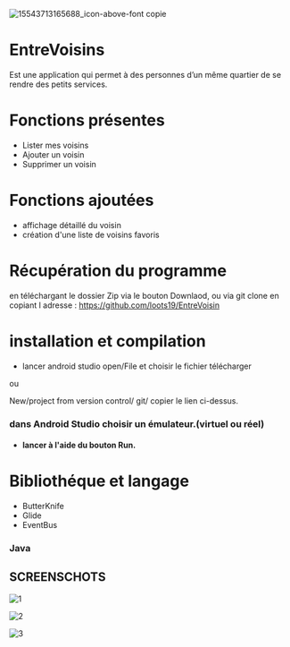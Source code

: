![15543713165688_icon-above-font copie](https://user-images.githubusercontent.com/53531400/67197371-ed4c0080-f3fc-11e9-8ace-a8d086e3e43c.png)



# EntreVoisins

  Est une application qui permet à des personnes d’un même quartier de se rendre des petits services.
  
# Fonctions présentes

- Lister mes voisins
- Ajouter un voisin
- Supprimer un voisin

# Fonctions ajoutées

- affichage détaillé du voisin
- création d'une liste de  voisins favoris

# Récupération du programme

en téléchargant le dossier Zip via le bouton Downlaod,
ou via git clone en copiant l adresse : https://github.com/loots19/EntreVoisin

# installation et compilation

* lancer android studio
open/File et choisir le fichier télécharger

ou 

New/project from version control/ git/ copier le lien ci-dessus.

### dans Android Studio choisir un émulateur.(virtuel ou réel)
- #### lancer à l'aide du bouton Run.

 # Bibliothéque et langage

- ButterKnife
- Glide
- EventBus


### Java

## SCREENSCHOTS


![1](https://user-images.githubusercontent.com/53531400/67370756-8d2f9880-f57b-11e9-9e00-7532ff070506.png)

![2](https://user-images.githubusercontent.com/53531400/67370762-902a8900-f57b-11e9-8602-188f254dd606.png)

![3](https://user-images.githubusercontent.com/53531400/67370768-91f44c80-f57b-11e9-8947-b8dfd468560e.png)
